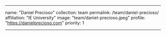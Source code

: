 ---

name: "Daniel Precioso"
collection: team
permalink: /team/daniel-precioso/
affiliation: "IE University"
image: "team/daniel-precioso.jpeg"
profile: "https://danielprecioso.com"
priority: 1

---